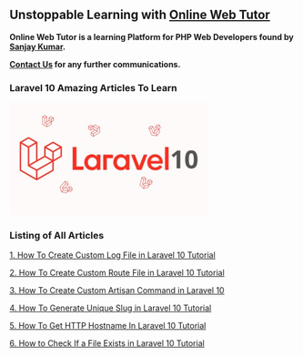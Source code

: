## Unstoppable Learning with [Online Web Tutor](https://onlinewebtutorblog.com/)

__Online Web Tutor is a learning Platform for PHP Web Developers found by [Sanjay Kumar](https://onlinewebtutorblog.com/about-us/).__

__[Contact Us](https://onlinewebtutorblog.com/contact-us/) for any further communications.__

### Laravel 10 Amazing Articles To Learn

![Laravel 10 - Online Web Tutor](./laravel-10.jpg)

### Listing of All Articles

[1. How To Create Custom Log File in Laravel 10 Tutorial](https://onlinewebtutorblog.com/how-to-create-custom-log-file-in-laravel-10-tutorial/)

[2. How To Create Custom Route File in Laravel 10 Tutorial](https://onlinewebtutorblog.com/how-to-create-custom-route-file-in-laravel-10-tutorial/)

[3. How To Create Custom Artisan Command in Laravel 10](https://onlinewebtutorblog.com/how-to-create-custom-artisan-command-in-laravel-10/)

[4. How To Generate Unique Slug in Laravel 10 Tutorial](https://onlinewebtutorblog.com/how-to-generate-unique-slug-in-laravel-10-tutorial/)

[5. How To Get HTTP Hostname In Laravel 10 Tutorial](https://onlinewebtutorblog.com/how-to-get-http-hostname-in-laravel-10-tutorial/)

[6. How to Check If a File Exists in Laravel 10 Tutorial](https://onlinewebtutorblog.com/how-to-check-if-a-file-exists-in-laravel-10-tutorial/)